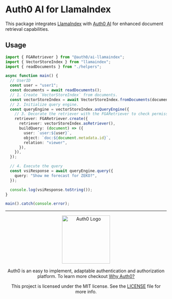 # Auth0 AI for LlamaIndex

This package integrates [LlamaIndex](https://ts.llamaindex.ai/) with [Auth0 AI](https://www.auth0.ai/) for enhanced document retrieval capabilities.

## Usage

```typescript
import { FGARetriever } from "@auth0/ai-llamaindex";
import { VectorStoreIndex } from "llamaindex";
import { readDocuments } from "./helpers";

async function main() {
  // UserID
  const user = "user1";
  const documents = await readDocuments();
  // 1. Create `VectorStoreIndex` from documents.
  const vectorStoreIndex = await VectorStoreIndex.fromDocuments(documents);
  // 2. Initialize query engine.
  const queryEngine = vectorStoreIndex.asQueryEngine({
    // 3. Decorate the retriever with the FGARetriever to check permissions.
    retriever: FGARetriever.create({
      retriever: vectorStoreIndex.asRetriever(),
      buildQuery: (document) => ({
        user: `user:${user}`,
        object: `doc:${document.metadata.id}`,
        relation: "viewer",
      }),
    }),
  });

  // 4. Execute the query
  const vsiResponse = await queryEngine.query({
    query: "Show me forecast for ZEKO?",
  });

  console.log(vsiResponse.toString());
}

main().catch(console.error);
```

---

<p align="center">
  <picture>
    <source media="(prefers-color-scheme: light)" srcset="https://cdn.auth0.com/website/sdks/logos/auth0_light_mode.png"   width="150">
    <source media="(prefers-color-scheme: dark)" srcset="https://cdn.auth0.com/website/sdks/logos/auth0_dark_mode.png" width="150">
    <img alt="Auth0 Logo" src="https://cdn.auth0.com/website/sdks/logos/auth0_light_mode.png" width="150">
  </picture>
</p>
<p align="center">Auth0 is an easy to implement, adaptable authentication and authorization platform. To learn more checkout <a href="https://auth0.com/why-auth0">Why Auth0?</a></p>
<p align="center">
This project is licensed under the MIT license. See the <a href="/LICENSE"> LICENSE</a> file for more info.</p>
